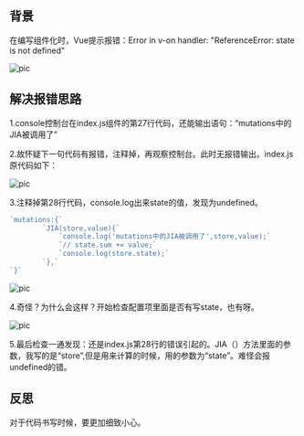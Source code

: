## 背景

在编写组件化时，Vue提示报错：Error in v-on handler: "ReferenceError: state is not defined"

![pic](https://img-blog.csdnimg.cn/ad4572d8997c470ebb6f2dbdc7c4d6de.png)

## 解决报错思路

1.console控制台在index.js组件的第27行代码，还能输出语句：“mutations中的JIA被调用了”

2.故怀疑下一句代码有报错，注释掉，再观察控制台。此时无报错输出。index.js原代码如下：

![pic](https://img-blog.csdnimg.cn/ea3d877b9eda401eac57bab56fa46f6d.png)

3.注释掉第28行代码，console.log出来state的值，发现为undefined。

```javascript
`mutations:{`
        `JIA(store,value){`
            `console.log('mutations中的JIA被调用了',store,value);`
            `// state.sum += value;`
            `console.log(store.state);`
        `},`
`}`
```

 ![pic](https://img-blog.csdnimg.cn/bf0f4089108945a0bd43ac04fcd408c7.png)

4.奇怪？为什么会这样？开始检查配置项里面是否有写state，也有呀。

 ![pic](https://img-blog.csdnimg.cn/5925383194444b9381b80a559f023b33.png)

 5.最后检查一通发现：还是index.js第28行的错误引起的。JIA（）方法里面的参数，我写的是“store”,但是用来计算的时候，用的参数为“state”。难怪会报undefined的错。

## 反思

对于代码书写时候，要更加细致小心。